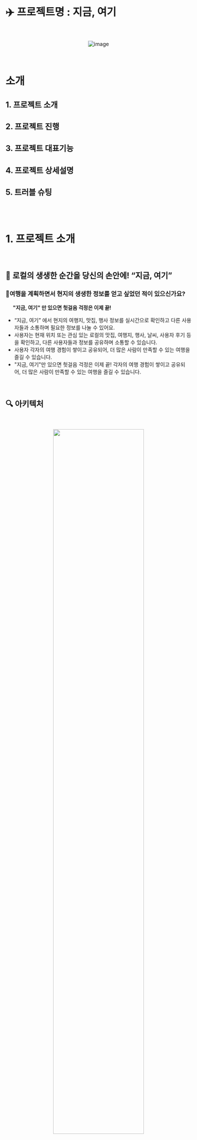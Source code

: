 # ✈️ 프로젝트명 : 지금, 여기
<br/>
<p align="center">
<img alt="image" src="public/readme-brochure.png">
</p>
<br/>

# 소개

## 1. 프로젝트 소개

## 2. 프로젝트 진행

## 3. 프로젝트 대표기능

## 4. 프로젝트 상세설명

## 5. 트러블 슈팅

  <br/>
  
  <br/>

# 1. 프로젝트 소개

<br/>
  
## 🐬 로컬의 생생한 순간을 당신의 손안에! “지금, 여기”
### 🚴여행을 계획하면서 현지의 생생한 정보를 얻고 싶었던 적이 있으신가요? <br/> 
&nbsp;&nbsp;&nbsp;&nbsp;&nbsp;**"지금, 여기" 만 있으면 헛걸음 걱정은 이제 끝!** <br/>
-  “지금, 여기” 에서 현지의 여행지, 맛집, 행사 정보를 실시간으로 확인하고 다른 사용자들과 소통하며 필요한 정보를 나눌 수 있어요.
- 사용자는 현재 위치 또는 관심 있는 로컬의 맛집, 여행지, 행사, 날씨, 사용자 후기 등을 확인하고, 다른 사용자들과 정보를 공유하며 소통할 수 있습니다.
- 사용자 각자의 여행 경험이 쌓이고 공유되어, 더 많은 사람이 만족할 수 있는 여행을 즐길 수 있습니다.
- "지금, 여기"만 있으면 헛걸음 걱정은 이제 끝! 각자의 여행 경험이 쌓이고 공유되어, 더 많은 사람이 만족할 수 있는 여행을 즐길 수 있습니다.
  <br/>

<br/>

## 🔍 아키텍처
<br/>

<p align="center">
<img src="https://www.notion.so/image/https%3A%2F%2Fprod-files-secure.s3.us-west-2.amazonaws.com%2F83c75a39-3aba-4ba4-a792-7aefe4b07895%2F70d49e99-0420-4062-a39e-272a1348dac4%2Fherenow-architecture.png?table=block&id=7e1cf441-fb3e-422b-b22d-b6d4e35339a1&spaceId=83c75a39-3aba-4ba4-a792-7aefe4b07895&width=2000&userId=c6ff8b59-141d-43fd-a1c9-b3a2ad415c9a&cache=v2" width=70%>
</p>

<br/>
<br/>

## 📚 Stacks
#### 🌐 Package Manager
<img src="https://img.shields.io/badge/npm-green?style=for-the-badge&logo=npm&logoColor=white">

#### 💻 Front-end 
<img src="https://img.shields.io/badge/Typescript-3178C6?style=for-the-badge&logo=Typescript&logoColor=white"> <img src="https://img.shields.io/badge/Next.js-black?style=for-the-badge&logo=next.js&logoColor=white"> <img src="https://img.shields.io/badge/react-61DAFB?style=for-the-badge&logo=react&logoColor=white">
#### 💾 Back-end
<img src="https://img.shields.io/badge/supabase-208C6?style=for-the-badge&logo=Supabase&logoColor=white">

#### 📁 State management
<img src="https://img.shields.io/badge/Zustand-orange?style=for-the-badge&logo=zustand&logoColor=white"> <img src="https://img.shields.io/badge/TanstackQuery-yellow?style=for-the-badge&logo=reactquery&logoColor=white">
#### 🏢 Distribution
<img src="https://img.shields.io/badge/Vercel-black?style=for-the-badge&logo=Vercel&logoColor=white">

#### ✅ API
```
한국관광공사 Tour API, 카카오 지도 API
```
#### ✅ JavaScript-Library
```react
react-toastify, day.js, react-intersection-observer, heroicons, react-kakao-maps-sdk
```
<br/>

<br/>

## 📖 기술적 의사결정

<details>
  <summary>
    <strong>Framework</strong>
  </summary>
<br/>
  
  **Next.js**
  
Next.js는 Server-Side Rendering 방식으로 동작하므로, 서버에서 데이터를 보내 빈 브라우저에 페이지를 만드는 CSR과 달리 페이지를 다 채우고 브라우저 
에 보내는 방식으로 렌더링이 진행됩니다. 따라서 SEO(검색 엔진 최적화)에 유리하고, CSR도 가능하기 때문에 선택의 폭이 넓습니다.
</details>

<details>
  <summary><strong>Programming</strong></summary>
<br/>
  
  **TypeScript**
  
자바스크립트에서 타입 시스템이 더해진 언어로 정적 타이핑이 가능합니다. 굳이 직접 실행하지 않고도 컴파일 시점에 오류를 체크할 수 있었고, 자동 완성이라는 편리한 기능을 통해 오타로 인한 실수도 현저히 줄일 수 있습니다.
</details>

<details>
  <summary><strong>Database</strong></summary>
  <br/>
  
  **Supabase**
  
데이터베이스와 API 를 구축하는데 필요한 설정, 관리와 시간을 최소화 하여 프론트엔드 개발에 집중할 수 있게 도와주는 오픈소스 벡엔드 서비스입니다. Supabase는 서버리스 환경에서 강력한 백엔드 서비스를 제공하며, 추가로 Authentication 기능은 사용자 인증 및 관리를 간편하게 처리할 수 있는 모듈을 갖추고 있습니다.
</details>

<details>
  <summary><strong>Deployment Platform</strong></summary>
<br/>
  
  **Vercel**
  
Next.js의 제작사에서 제공하는 배포 플랫폼으로, 서버리스 환경에서 빠르고 안정적인 배포를 지원합니다. 자동화된 CI/CD(Continuous Integration/Continuous Deployment) 파이프라인을 통해 코드를 푸시하면 자동으로 배포가 이루어지며, 성능 최적화 기능과 전역 CDN(Content Delivery Network)을 제공하여 빠른 로딩 속도를 보장합니다. 또한, 프로젝트의 도메인 관리와 SSL 인증서 발급을 간편하게 처리할 수 있는 기능을 갖추고 있습니다.
</details>

<details>
  <summary><strong>State Management Libraries</strong></summary>
 <br/>
     
  **TanStack Query**
  
fetch 요청 시 로딩, 에러, 성공의 상태 정보를 얻을 수 있어 서버 상태 관리가 용이합니다. 유니크한 key값을 이용해 데이터를 저장하여 특정 데이터 쿼리에 대한 조회 및 무효화를 쉽게 할 수 있으며, 동일한 네트워크 요청 발생 시 쿼리키에 캐싱된 값을 사용하여 불필요한 네트워크 
재요청을 방지할 수 있습니다. 또한, 무한 스크롤 기능을 통해 데이터를 페이지네이션 없이 연속적으로 로드할 수 있고, 낙관적 업데이트를 통해 좋아요와 같은 상호작용에 대해 빠른 사용자 피드백을 제공할 수 있습니다. 이런 기능들은 사용자 경험을 향상시키고, 성능 최적화에도 큰 
도움이 됩니다.

  **Zustand**
  
타입스크립트 기반의 경량 전역 상태 관리 라이브러리로, 단순한 API와 빠른 성능이 특징입니다. Redux의 Flux 아키텍처를 채택하여 
기존에 Redux를 사용하던 팀원들에게 친숙한 환경을 제공합니다. 보일러 플레이트가 간단하여 빠르게 설정할 수 있으며, 선언적이고 직관적인 상태 관리를 통해 코드 가독성을 높여줍니다. 또한, React와의 완벽한 호환성 덕분에 컴포넌트 기반의 개발에 유연하게 적용할 수 있습니다.
</details>

<details>
  <summary><strong>Styling</strong></summary>
 <br/>
     
  **Tailwind CSS**
  
일관된 클래스명으로 코드의 의도를 명확하게 전달 가능하며 유지 보수가 용이합니다. 미리 정의된 유틸리티 클래스를 사용하기 때문에 빠른 
디자인 가능하며 렌더링 속도, 성능 면에서 다른 CSS 방식보다 유리하고 Next.js에서 권장하는 CSS 라이브러리로서 원활하게 사용할 수 있습니다.

  **React-Toastify**
  
사용자에게 피드백을 제공하기 위한 알림 메시지를 쉽게 구현할 수 있는 React 라이브러리입니다. 다양한 커스터마이징 옵션과 함께 간단한 API를 제공하여 프로젝트에 빠르게 통합할 수 있습니다. 특히, Next.js와 같은 서버 사이드 렌더링 환경에서도 문제없이 동작하며, 사용자 경험을 
향상시키는 데 유용합니다.

  **Heroicons**
  
Tailwind CSS 팀이 제공하는 아이콘 라이브러리로, 무료로 사용할 수 있는 다양한 SVG 아이콘을 제공합니다. React 컴포넌트 형태로 제공되기 때문에 Next.js 프로젝트에 쉽게 통합할 수 있으며, Tailwind CSS와 함께 사용하면 일관된 디자인 시스템을 구축하는 데 도움이 됩니다.

</details>

  <br/>


## 📂 프로젝트 폴더 구조

<details>
  <summary><strong>폴더 구조</strong></summary>
  <br />

  📦src<br/>
 ┣ 📂app<br/>
 ┃ ┣ 📂(layout)<br/>
 ┃ ┃ ┣ 📂(feed)<br/>
 ┃ ┃ ┃ ┗ 📂feed<br/>
 ┃ ┃ ┃ ┃ ┣ 📜loading.tsx<br/>
 ┃ ┃ ┃ ┃ ┗ 📜page.tsx<br/>
 ┃ ┃ ┣ 📂(local)<br/>
 ┃ ┃ ┃ ┗ 📂local<br/>
 ┃ ┃ ┃ ┃ ┣ 📂details<br/>
 ┃ ┃ ┃ ┃ ┃ ┗ 📂[id]<br/>
 ┃ ┃ ┃ ┃ ┃ ┃ ┗ 📜page.tsx<br/>
 ┃ ┃ ┃ ┃ ┗ 📂[region]<br/>
 ┃ ┃ ┃ ┃ ┃ ┗ 📜page.tsx<br/>
 ┃ ┃ ┣ 📂feed-detail<br/>
 ┃ ┃ ┃ ┗ 📂[id]<br/>
 ┃ ┃ ┃ ┃ ┗ 📜page.tsx<br/>
 ┃ ┃ ┣ 📂profile<br/>
 ┃ ┃ ┃ ┗ 📂[id]<br/>
 ┃ ┃ ┃ ┃ ┗ 📜page.tsx<br/>
 ┃ ┃ ┣ 📂search-page<br/>
 ┃ ┃ ┃ ┣ 📜layout.tsx<br/>
 ┃ ┃ ┃ ┗ 📜page.tsx<br/>
 ┃ ┃ ┣ 📜layout.tsx<br/>
 ┃ ┃ ┗ 📜page.tsx<br/>
 ┃ ┣ 📂(webmain)<br/>
 ┃ ┃ ┣ 📂webmain<br/>
 ┃ ┃ ┃ ┗ 📜page.tsx<br/>
 ┃ ┃ ┣ 📂websearch-page<br/>
 ┃ ┃ ┃ ┗ 📜page.tsx<br/>
 ┃ ┃ ┣ 📂_componets<br/>
 ┃ ┃ ┃ ┣ 📂AroundLocalList<br/>
 ┃ ┃ ┃ ┃ ┣ 📜AroundLocalItem.tsx<br/>
 ┃ ┃ ┃ ┃ ┣ 📜AroundLocalList.tsx<br/>
 ┃ ┃ ┃ ┃ ┗ 📜index.ts<br/>
 ┃ ┃ ┃ ┣ 📂LocalCategory<br/>
 ┃ ┃ ┃ ┃ ┣ 📜index.ts<br/>
 ┃ ┃ ┃ ┃ ┗ 📜LocalCategory.tsx<br/>
 ┃ ┃ ┃ ┣ 📂LocalFeedList<br/>
 ┃ ┃ ┃ ┃ ┣ 📜FeedItem.tsx<br/>
 ┃ ┃ ┃ ┃ ┣ 📜index.ts<br/>
 ┃ ┃ ┃ ┃ ┗ 📜LocalFeedList.tsx<br/>
 ┃ ┃ ┃ ┣ 📜MainBanner.tsx<br/>
 ┃ ┃ ┃ ┣ 📜searchStore.ts<br/>
 ┃ ┃ ┃ ┣ 📜WebFeedCategories.tsx<br/>
 ┃ ┃ ┃ ┣ 📜WebFeedItem.tsx<br/>
 ┃ ┃ ┃ ┣ 📜WebFeedSearchItem.tsx<br/>
 ┃ ┃ ┃ ┣ 📜WebFooter.tsx<br/>
 ┃ ┃ ┃ ┣ 📜WebHeader.tsx<br/>
 ┃ ┃ ┃ ┣ 📜WebMainBar.tsx<br/>
 ┃ ┃ ┃ ┣ 📜WebRecentSearch.tsx<br/>
 ┃ ┃ ┃ ┣ 📜WebSearch.tsx<br/>
 ┃ ┃ ┃ ┣ 📜WebSearchCategories.tsx<br/>
 ┃ ┃ ┃ ┗ 📜WebSearchItem.tsx<br/>
 ┃ ┃ ┗ 📜layout.tsx<br/>
 ┃ ┣ 📂api<br/>
 ┃ ┃ ┣ 📂additional-details<br/>
 ┃ ┃ ┃ ┗ 📂[id]<br/>
 ┃ ┃ ┃ ┃ ┗ 📜route.ts<br/>
 ┃ ┃ ┣ 📂check-email<br/>
 ┃ ┃ ┃ ┗ 📜route.ts<br/>
 ┃ ┃ ┣ 📂like-place<br/>
 ┃ ┃ ┃ ┗ 📜route.ts<br/>
 ┃ ┃ ┣ 📂local-details<br/>
 ┃ ┃ ┃ ┗ 📂[id]<br/>
 ┃ ┃ ┃ ┃ ┗ 📜route.ts<br/>
 ┃ ┃ ┣ 📂local-event<br/>
 ┃ ┃ ┃ ┗ 📂[id]<br/>
 ┃ ┃ ┃ ┃ ┗ 📜route.ts<br/>
 ┃ ┃ ┣ 📂local-list<br/>
 ┃ ┃ ┃ ┗ 📂[id]<br/>
 ┃ ┃ ┃ ┃ ┗ 📜route.ts<br/>
 ┃ ┃ ┣ 📂nearby-places<br/>
 ┃ ┃ ┃ ┗ 📜route.ts<br/>
 ┃ ┃ ┣ 📂search<br/>
 ┃ ┃ ┃ ┗ 📜route.ts<br/>
 ┃ ┃ ┣ 📂sign-in<br/>
 ┃ ┃ ┃ ┣ 📂callback<br/>
 ┃ ┃ ┃ ┃ ┗ 📜route.ts<br/>
 ┃ ┃ ┃ ┗ 📜route.ts<br/>
 ┃ ┃ ┣ 📂sign-out<br/>
 ┃ ┃ ┃ ┗ 📜route.ts<br/>
 ┃ ┃ ┣ 📂sign-up<br/>
 ┃ ┃ ┃ ┗ 📜route.ts<br/>
 ┃ ┃ ┣ 📂supabase-feed<br/>
 ┃ ┃ ┃ ┗ 📜route.ts<br/>
 ┃ ┃ ┣ 📂supabase-feeduserdata<br/>
 ┃ ┃ ┃ ┗ 📜route.ts<br/>
 ┃ ┃ ┣ 📂supabase-searchfeed<br/>
 ┃ ┃ ┃ ┗ 📜route.ts<br/>
 ┃ ┃ ┣ 📂supabase-sortedfeed<br/>
 ┃ ┃ ┃ ┗ 📜route.ts<br/>
 ┃ ┃ ┗ 📜tourApi.ts<br/>
 ┃ ┣ 📂feed-write<br/>
 ┃ ┃ ┣ 📜layout.tsx<br/>
 ┃ ┃ ┗ 📜page.tsx<br/>
 ┃ ┣ 📂sign-in<br/>
 ┃ ┃ ┗ 📜page.tsx<br/>
 ┃ ┣ 📂sign-up<br/>
 ┃ ┃ ┗ 📜page.tsx<br/>
 ┃ ┣ 📜globals.css<br/>
 ┃ ┣ 📜layout.tsx<br/>
 ┃ ┗ 📜not-found.tsx<br/>
 ┣ 📂components<br/>
 ┃ ┣ 📂FeedDetail<br/>
 ┃ ┃ ┣ 📜Comments.tsx<br/>
 ┃ ┃ ┣ 📜DetailLikeBtn.tsx<br/>
 ┃ ┃ ┣ 📜FeedDetailSkeleton.tsx<br/>
 ┃ ┃ ┗ 📜PopularPosts.tsx<br/>
 ┃ ┣ 📂FeedList<br/>
 ┃ ┃ ┣ 📜FeedItemSkeleton.tsx<br/>
 ┃ ┃ ┣ 📜FeedListClient.tsx<br/>
 ┃ ┃ ┣ 📜FeedListItem.tsx<br/>
 ┃ ┃ ┣ 📜HeartIconSolid.tsx<br/>
 ┃ ┃ ┗ 📜UserName.tsx<br/>
 ┃ ┣ 📂FeedWrite<br/>
 ┃ ┃ ┣ 📜ContentInput.tsx<br/>
 ┃ ┃ ┣ 📜ImageUpload.tsx<br/>
 ┃ ┃ ┣ 📜LocationButton.tsx<br/>
 ┃ ┃ ┣ 📜LocationDropdown.tsx<br/>
 ┃ ┃ ┗ 📜TitleInput.tsx<br/>
 ┃ ┣ 📂Footer<br/>
 ┃ ┃ ┣ 📜Footer.tsx<br/>
 ┃ ┃ ┗ 📜index.ts<br/>
 ┃ ┣ 📂FooterMain<br/>
 ┃ ┃ ┗ 📜FooterMain.tsx<br/>
 ┃ ┣ 📂HeaderLayout<br/>
 ┃ ┃ ┗ 📜HeaderLayout.tsx<br/>
 ┃ ┣ 📂HeaderMain<br/>
 ┃ ┃ ┗ 📜HeaderMain.tsx<br/>
 ┃ ┣ 📂HomeMain<br/>
 ┃ ┃ ┗ 📜HomeMain.tsx<br/>
 ┃ ┣ 📂IconList<br/>
 ┃ ┃ ┣ 📜PenIcon.tsx<br/>
 ┃ ┃ ┗ 📜PostIcon.tsx<br/>
 ┃ ┣ 📂LocalDetails<br/>
 ┃ ┃ ┣ 📜Details.tsx<br/>
 ┃ ┃ ┣ 📜KakaoMap.tsx<br/>
 ┃ ┃ ┣ 📜LikeBtn.tsx<br/>
 ┃ ┃ ┣ 📜LocalDetailsSkeleton.tsx<br/>
 ┃ ┃ ┗ 📜NearbyPlaces.tsx<br/>
 ┃ ┣ 📂LocalList<br/>
 ┃ ┃ ┣ 📜ContentTypeFilter.tsx<br/>
 ┃ ┃ ┣ 📜InfiniteScroll.tsx<br/>
 ┃ ┃ ┣ 📜LoadingState.tsx<br/>
 ┃ ┃ ┣ 📜LocalListItem.tsx<br/>
 ┃ ┃ ┣ 📜LocalListPage.tsx<br/>
 ┃ ┃ ┣ 📜RegionHeader.tsx<br/>
 ┃ ┃ ┗ 📜SkeletonCard.tsx<br/>
 ┃ ┣ 📂MainPage<br/>
 ┃ ┃ ┣ 📂api<br/>
 ┃ ┃ ┃ ┗ 📜searchApi.ts<br/>
 ┃ ┃ ┣ 📂Header<br/>
 ┃ ┃ ┃ ┣ 📜Header.tsx<br/>
 ┃ ┃ ┃ ┗ 📜index.ts<br/>
 ┃ ┃ ┣ 📂Main<br/>
 ┃ ┃ ┃ ┣ 📂Sections<br/>
 ┃ ┃ ┃ ┃ ┣ 📜CheckLoginUser.tsx<br/>
 ┃ ┃ ┃ ┃ ┣ 📜LocalItem.tsx<br/>
 ┃ ┃ ┃ ┃ ┣ 📜LocalItemList.tsx<br/>
 ┃ ┃ ┃ ┃ ┣ 📜LocalSection.tsx<br/>
 ┃ ┃ ┃ ┃ ┣ 📜WebFeedItem.tsx<br/>
 ┃ ┃ ┃ ┃ ┗ 📜WebFeedSection.tsx<br/>
 ┃ ┃ ┃ ┣ 📜index.ts<br/>
 ┃ ┃ ┃ ┗ 📜Main.tsx<br/>
 ┃ ┃ ┣ 📂SearchElements<br/>
 ┃ ┃ ┃ ┣ 📜SearchFeed.tsx<br/>
 ┃ ┃ ┃ ┣ 📜SearchFeedItem.tsx<br/>
 ┃ ┃ ┃ ┣ 📜SearchFilterItem.tsx<br/>
 ┃ ┃ ┃ ┣ 📜SearchForm.tsx<br/>
 ┃ ┃ ┃ ┣ 📜SearchIntroduction.tsx<br/>
 ┃ ┃ ┃ ┗ 📜SearchItem.tsx<br/>
 ┃ ┃ ┗ 📂Skeleton<br/>
 ┃ ┃ ┃ ┣ 📜SkeletonFeedItem.tsx<br/>
 ┃ ┃ ┃ ┣ 📜SkeletonLocalItem.tsx<br/>
 ┃ ┃ ┃ ┣ 📜SkeletonLocation.tsx<br/>
 ┃ ┃ ┃ ┣ 📜SkeletonSearchItem.tsx<br/>
 ┃ ┃ ┃ ┣ 📜SkeletonWebFeed.tsx<br/>
 ┃ ┃ ┃ ┗ 📜SkeletonWebSearch.tsx<br/>
 ┃ ┣ 📂Modal<br/>
 ┃ ┃ ┗ 📜Modal.tsx<br/>
 ┃ ┣ 📂MypageFeedLikesList<br/>
 ┃ ┃ ┗ 📜FeedLikesList.tsx<br/>
 ┃ ┣ 📂MypageFeedsList<br/>
 ┃ ┃ ┗ 📜FeedsList.tsx<br/>
 ┃ ┣ 📂MypagePlaceLikesList<br/>
 ┃ ┃ ┗ 📜PlaceLikes.tsx<br/>
 ┃ ┣ 📂SearchMain<br/>
 ┃ ┃ ┗ 📜SearchMain.tsx<br/>
 ┃ ┣ 📂SocialLogin<br/>
 ┃ ┃ ┗ 📜Sociallogin.tsx<br/>
 ┃ ┣ 📜DeletePrompt.tsx<br/>
 ┃ ┣ 📜LoadingSpinner.tsx<br/>
 ┃ ┣ 📜LoginPrompt.tsx<br/>
 ┃ ┣ 📜SendFeedWrite.tsx<br/>
 ┃ ┗ 📜Skeleton.tsx<br/>
 ┣ 📂constants<br/>
 ┃ ┗ 📜regionImages.ts<br/>
 ┣ 📂data<br/>
 ┃ ┗ 📜regions.json<br/>
 ┣ 📂fonts<br/>
 ┃ ┗ 📜PretendardVariable.woff2<br/>
 ┣ 📂hooks<br/>
 ┃ ┣ 📜useDebounce.ts<br/>
 ┃ ┣ 📜useKaKaoLoader.ts<br/>
 ┃ ┣ 📜useLocalDetails.ts<br/>
 ┃ ┗ 📜useLocalList.ts<br/>
 ┣ 📂providers<br/>
 ┃ ┣ 📜QueryProvider.tsx<br/>
 ┃ ┗ 📜ToastProvider.tsx<br/>
 ┣ 📂types<br/>
 ┃ ┣ 📜feed.ts<br/>
 ┃ ┣ 📜localDetails.ts<br/>
 ┃ ┣ 📜localList.ts<br/>
 ┃ ┣ 📜mainTypes.ts<br/>
 ┃ ┣ 📜post.ts<br/>
 ┃ ┗ 📜supabase.ts<br/>
 ┣ 📂utils<br/>
 ┃ ┣ 📂supabase<br/>
 ┃ ┃ ┣ 📜client.ts<br/>
 ┃ ┃ ┣ 📜middleware.ts<br/>
 ┃ ┃ ┗ 📜server.ts<br/>
 ┃ ┣ 📜formatDate.ts<br/>
 ┃ ┣ 📜getRegionName.ts<br/>
 ┃ ┣ 📜getSigunguName.ts<br/>
 ┃ ┗ 📜toastHelper.ts<br/>
 ┣ 📂zustand<br/>
 ┃ ┗ 📜useAuthStore.ts<br/>
 ┗ 📜middleware.ts<br/>
</details>

<br/>
<br/>

## 🙂 팀원 소개
<div align="center"> 

|정현우|강동석|안시승|박성욱|이세영|김언진|
|:-----:|:-----:|:-----:|:-----:|:-----:|:-----:|
|<a href="https://github.com/junghyunwoo02"><img src="https://avatars.githubusercontent.com/u/166801004?v=4" width="100" height="100" /></a>|<a href="https://github.com/show1486"><img src="https://avatars.githubusercontent.com/u/153741544?v=4" width="100" height="100" /></a>|<a href="https://github.com/Maestrossa"><img src="https://avatars.githubusercontent.com/u/161290671?v=4" width="100" height="100" /></a>|<a href="https://github.com/SecretCandy"><img src="https://avatars.githubusercontent.com/u/108340910?v=4" width="100" height="100" /></a>|<a href="https://github.com/leeseayoung"><img src="https://avatars.githubusercontent.com/u/141402621?v=4" width="100" height="100" /></a>|<a href="https://github.com/EONNI107"><img src="https://avatars.githubusercontent.com/u/131836982?v=4" width="100" height="100" /></a>|
|피드 목록페이지<br/>장소 목록페이지<br/>필터,무한스크롤<br/>좋아요|메인페이지<br/>검색결과페이지<br/>레이아웃<br/>검색기능구현|장소 상세페이지<br/>장소 정보,지도<br/>주변 장소<br/>댓글,API|피드 상세페이지<br/>좋아요,댓글<br/>피드 작성페이지|로그인,회원가입<br/>마이페이지|전체적인 디자인<br/>와이어프레임|

</div>




  <br/>

  <br/>

# 2. 프로젝트 진행

<br/>

## 2024.07.16 ~ 2024.08.21<br/><br/>

<br/>
<div align="center"><img width="470" height="500"  alt="image" src="gif\룰파일.gif">
<img width=470" height="500" alt="image" src="gif\코드 컨벤션.jpg">
</div>

<figcaption>
  
#### 🥇 원활한 소통과 작업내용 공유를 위해 zep과 slack을 사용했어요
  
#### 🥈 코드 컨벤션을 규칙을 정해서 통일된 규칙안에서 코드를 작성해보았어요
  
#### 🥉 pr에 2명 이상의 approve가 있어야 develop에 merge를 할 수 있도록 설정했어요

</figcaption>
<br/>
<br/>


  <br/>
  <br/>

# 3. 프로젝트 대표기능

  <br/>
  
## 🧳 내 주변 여행지와 검색 기능
<div>
<img src="https://www.notion.so/image/https%3A%2F%2Fprod-files-secure.s3.us-west-2.amazonaws.com%2F83c75a39-3aba-4ba4-a792-7aefe4b07895%2Faba20be0-5954-45fe-bd5e-faba83b6c4c2%2FSlide_16_9_-_1.png?table=block&id=85e55d3e-85e5-46e6-b7e0-733a3d6c32f8&spaceId=83c75a39-3aba-4ba4-a792-7aefe4b07895&width=1420&userId=c6ff8b59-141d-43fd-a1c9-b3a2ad415c9a&cache=v2">
<figcaption>   
  <br/>
  
### 🔎 현재 위치 또는 검색을 이용하여 정보(맛집, 관광지, 행사 등)를 찾을 수 있어요.

  - 사용자의 현재 위치를 기반으로 주변 여행 정보들을 보여줍니다.
  - 다양한 정보를 검색을 통해 간편하고 정확하게 정보를 볼 수 있습니다.

</figcaption>
</div>
  <br/>

## 🧳 지역 캐러셀과 지역 목록 페이지
<div>
<img src="https://www.notion.so/image/https%3A%2F%2Fprod-files-secure.s3.us-west-2.amazonaws.com%2F83c75a39-3aba-4ba4-a792-7aefe4b07895%2F67402518-08cb-43b0-9da9-2febe2434a5e%2FSlide_16_9_-_2.png?table=block&id=e1c8a8d3-f8d3-425b-93c0-3675acac321a&spaceId=83c75a39-3aba-4ba4-a792-7aefe4b07895&width=1440&userId=c6ff8b59-141d-43fd-a1c9-b3a2ad415c9a&cache=v2">
<figcaption>   
  <br/>
  
### 🗺️ 각 지역만의 정보(맛집, 여행지, 행사 등)을 한눈에 확인할 수 있어요.

- 전국 키워드를 클릭해 해당 지역들의 정보를 한눈에 확인할 수 있습니다.
- 해당 지역의 여행지, 맛집, 축제 및 행사 등 다양한 카테고리 별 정보를 찾을 수 있습니다.
- 해당 장소를 누르면 상세 페이지로 이동합니다

</figcaption>
</div>
  <br/>

## 🧳 장소 상세 페이지
<div>
<img src="https://www.notion.so/image/https%3A%2F%2Fprod-files-secure.s3.us-west-2.amazonaws.com%2F83c75a39-3aba-4ba4-a792-7aefe4b07895%2Fcd107ae9-0166-4b20-9f1c-655737cad738%2FSlide_16_9_-_3.png?table=block&id=49a7780e-bb34-4099-b350-0395bc7b3838&spaceId=83c75a39-3aba-4ba4-a792-7aefe4b07895&width=1420&userId=c6ff8b59-141d-43fd-a1c9-b3a2ad415c9a&cache=v2">
<figcaption>   
  <br/>
  
### 🚩 해당 장소의 정보를 자세하게 볼 수 있어요.

- 좋아요와 공유, 댓글 기능으로 사람들과 소통할 수 있습니다.
- 해당 장소에 대한 위치를 카카오 맵으로 마커로 표시합니다.
- 카테고리 타입에 맞는 주변 장소를 추천합니다.

</figcaption>
</div>
  <br/>

## 🧳 피드 상세 페이지
<div>
<img src="https://www.notion.so/image/https%3A%2F%2Fprod-files-secure.s3.us-west-2.amazonaws.com%2F83c75a39-3aba-4ba4-a792-7aefe4b07895%2F7a4b3536-71bb-469f-bc25-e5f2e799720b%2FSlide_16_9_-_4.png?table=block&id=1bb6dace-857c-4d22-af4f-5ad403b6a4ca&spaceId=83c75a39-3aba-4ba4-a792-7aefe4b07895&width=1420&userId=c6ff8b59-141d-43fd-a1c9-b3a2ad415c9a&cache=v2">
<figcaption>   
  <br/>
  
### 🔖 사람들과 피드에서 마음의 드는 장소를 공유할 수 있어요.

- 좋아요와 공유, 댓글 기능으로 사람들과 소통할 수 있습니다.
- 해당 장소에 대한 위치를 표시하여 어디인지 확인하고, 클릭하면 해당 장소 목록 페이지로 이동합니다.

</figcaption>
</div>
  <br/>

## 🧳 피드 목록과 작성 페이지
<div>
<img src="https://www.notion.so/image/https%3A%2F%2Fprod-files-secure.s3.us-west-2.amazonaws.com%2F83c75a39-3aba-4ba4-a792-7aefe4b07895%2F03729491-3c3c-4803-896f-38893d7d5743%2FSlide_16_9_-_5.png?table=block&id=4aacd43b-0b46-42d4-ba1f-5b3ecb1cae3d&spaceId=83c75a39-3aba-4ba4-a792-7aefe4b07895&width=1440&userId=c6ff8b59-141d-43fd-a1c9-b3a2ad415c9a&cache=v2">
<figcaption>   
  <br/>
  
### ✍🏻 자신만의 피드를 작성하여 여행 이야기를 남겨보세요.

- 사용자가 특정 지역에 대한 게시글을 업로드해 장소의 정보와 경험을 공유합니다.
- 등록된 글을 지역 별로, 최신순, 댓글순, 찜한순으로 볼 수 있습니다.
- 피드를 작성하거나 찜하면 마이페이지에서 확인할 수 있습니다.

</figcaption>
</div>
  <br/>

## 🧳 마이 페이지
<div>
<img src="https://www.notion.so/image/https%3A%2F%2Fprod-files-secure.s3.us-west-2.amazonaws.com%2F83c75a39-3aba-4ba4-a792-7aefe4b07895%2Face73730-53e6-4741-81db-f57ec40d452c%2FSlide_16_9_-_6.png?table=block&id=4a4b12a4-56ec-49b5-826d-43e8caad7990&spaceId=83c75a39-3aba-4ba4-a792-7aefe4b07895&width=1440&userId=c6ff8b59-141d-43fd-a1c9-b3a2ad415c9a&cache=v2">
<figcaption>   
  <br/>
  
### 😎 사용자의 정보와 내가 찜한 컨텐츠들을 확인할 수 있어요.

- 닉네임과 프로필 사진을 변경할 수 있습니다.
- 내가 찜한 피드 게시글과 작성한 글, 장소 등을 확인할 수 있습니다.

</figcaption>
</div>
  <br/>
  
  <br/>

# 4. 프로젝트 상세설명

<br/>

## ✅ 사용자는 현재 위치 또는 검색을 이용하여 정보(맛집, 관관지, 행사등)를 찾을 수 있어요
<br/>

<div align="center">
  <img  width="470" height="450" src="gif\현 위치 로컬.gif"/>
  <img  width="470" height="450" src="gif\검색.gif"/>
</div>

<figcaption>
  
  ### ▶️ 현재 위치를 기반으로 주변 로컬정보들을 보여줍니다.
  ### ▶️ 다양한 정보를 검색을 통해 간편하게 정보를 볼 수 있습니다.
</figcaption>

  <br/>

## ✅ 각 지역만의 정보(맛집, 관관지, 행사등)를 한눈에 확인할 수 있어요
<br/>

<div align="center">
  <img src="gif\지역별.gif"/>
  <br/>
</div>
  <br/>

<figcaption>
  
  ### ▶️ 한눈에 보이는 전국 키워드를 클릭하여 그 지역들의 정보를 한눈에 확인할 수 있습니다.
</figcaption>

  <br/>

## ✅ 피드를 통해 관련 로컬들의 맛집, 관관지, 행사등의 후기를 한눈에 볼 수 있어요
<br/>

<div align="center">
  <img src="gif\피드.gif"/>
  <br/>
</div>
<br/>

<figcaption>
  
### ▶️ 사용자들이 작성한 피드를 통해 후기와 경험, 추억들을 한눈에 볼 수 있습니다.
  
  <br/>
</figcaption>


  <br/>

## ✅ 자신만의 피드를 작성하여 본인만의 이야기를 남길 수 있어요

<img src="gif\피드작성.gif"/>
<br/>

<figcaption>
  
  ### ▶️ 사용자가 직접 글과 사진을 작성하여 정보를 공유 할 수 있습니다.
  
</figcaption>

  <br/>

  <br/>

# 5. 트러블 슈팅

  <br/>
 <details>
  <summary>
    <strong>1. Database Error와 트리거 설정 수정</strong>
  </summary>
<br/>
  
  **❌ 문제**
  
"Database error saving new user"라는 에러 메시지가 계속 나타났습니다. 유저 테이블을 public 유저로 복사하는 과정에서 생긴 오류.

  **✅ 해결**
  
초기 트리거 설정이 잘못되어 DROP FUNCTION 코드를 사용해 삭제한 후, 
다시 설정하여 오류를 수정했습니다.

<details>
  <summary>🖱️ 코드</summary>

```js
create or replace function public.handle_new_user()
returns trigger
language plpgsql
security definer set search_path = ''
as $$
begin
  insert into public."Users" (id, email, nickname, provider)
  values (
    new.id, new.email,
    new.raw_user_meta_data->>'name',
    new.raw_app_meta_data->>'provider'
  );
  return new;
end;
$$;
```
  
</details>
</details>
 
 <details>
  <summary>
    <strong>2. 관광 API 데이터에서 특정 관광지 지도 렌더링 문제</strong>
  </summary>
<br/>
  
  **❌ 문제**
  
관광 API 데이터에서 위도와 경도를 받아와 카카오맵에 표시할 때, 특정 관광지만 지도에 마커가 보이고 지도 자체는 렌더링되지 않았습니다. 관광 API가 잘못된 좌표 데이터를 제공하고 있었습니다.

  **✅ 해결**
  
해당 문제를 해결하기 위해, 데이터베이스를 직접 수정할 수 없는 상황에서 다음과 같은 접근 방식이 적용되었습니다. API 데이터가 우리나라 국토의 좌표 범위를 벗어나는 경우, 지도가 렌더링되지 않도록 설정했습니다. 이 방식으로 문제를 효과적으로 해결할 수 있었습니다.

 </details>

 <details>
  <summary>
    <strong>3.페이지 내 두 개의 API 엔드포인트 응답 데이터 구조 차이로 인한 타입 에러</strong>
  </summary>
<br/>
  
  **❌ 문제**
  
한 페이지에서 두 개의 서로 다른 API 엔드포인트를 호출할 때, 응답 데이터의 구조가 달라서 타입 에러가 발생했습니다. 예를 들어, zipCode 데이터는 행사 정보 데이터에 없으며, 지역 기반 정보에는 행사 시작일과 종료일 정보가 포함되어 있지 않았습니다.
  **✅ 해결**
  
응답 데이터의 구조가 크게 다르지 않음을 확인한 후, 두 데이터 구조를 통합하여 차이가 있는 부분만 옵셔널 체이닝으로 지정했습니다. 
예를 들어, zipcode?: string과 같은 방식으로 해결하여 타입 에러를 방지했습니다.
<details>
  <summary>🖱️ 코드</summary>

```js
create or replace function public.handle_new_user()
returns trigger
language plpgsql
security definer set search_path = ''
as $$
begin
  insert into public."Users" (id, email, nickname, provider)
  values (
    new.id, new.email,
    new.raw_user_meta_data->>'name',
    new.raw_app_meta_data->>'provider'
  );
  return new;
end;
$$;
```

</details>
</details>

 <details>
  <summary>
    <strong>4. 지역 이름에 하이픈이 포함된 객체 키 접근 문제</strong>
  </summary>
<br/>
  
  **❌ 문제**
  
지역 이름에 하이픈이 포함된 경우, 예를 들어 jeju-do, 이 지역 이름을 객체의 키로 사용할 때 JavaScript에서 부호가 있는 표현을 산술 연산으로 해석하려고 시도하는 문제가 발생했습니다. 이는 regionImages[params.region.toLowerCase()]와 같이 접근할 때 문제가 됩니다.

  **✅ 해결**
  
regionImages 객체의 키를 정규화된 형태로 미리 설정하고, params.region 값을 동일한 방식으로 정규화하여 사용합니다, 이 방법을 사용하면 params.region 값을 정규화하여 모든 지역에 대해 일관되게 처리할 수 있습니다.

<details>
  <summary>🖱️코드</summary>

```js
// 예: regionImages 객체 정의
const regionImages = {
  jejudo: '/지역이미지.jpg',
  gyeonggido: '/지역이미지.jpg',
  // 다른 지역 이미지 정의
};

// 지역 이름 정규화
const normalizedRegion = params.region.toLowerCase().replace(/-/g, '');

// 정규화된 키로 이미지 선택
const selectedImage = regionImages[normalizedRegion];
```

</details>
</details>

 <details>
  <summary>
    <strong>5. 좋아요 기능 비동기 처리 관련 문제</strong>
  </summary>
<br/>
  
  **❌ 문제**
  
피드에 좋아요를 누르거나 취소할 때, UI가 즉시 업데이트되지 않거나, 좋아요 상태가 올바르게 반영되지 않는 문제 발생했습니다.

  **✅ 해결**
  
좋아요 버튼을 클릭했을 때 즉시 UI 상태를 업데이트하고, 비동기로 서버와 통신하여 실제 좋아요 상태를 저장하도록 하였습니다. 
만약 서버 통신에 실패하더라도 사용자 경험을 해치지 않도록 로컬 상태를 유지하는 방식을 도입했습니다.
Optimistic UI 업데이트: 사용자가 좋아요 버튼을 클릭했을 때, 서버 응답을 기다리지 않고 먼저 로컬 상태를 업데이트하여 UI가 즉시 반영되도록 하였습니다. 
그 후 서버에 요청을 보내고, 요청이 실패하면 다시 원래 상태로 복구했습니다.

</details>

  <br/>

  <br/>
